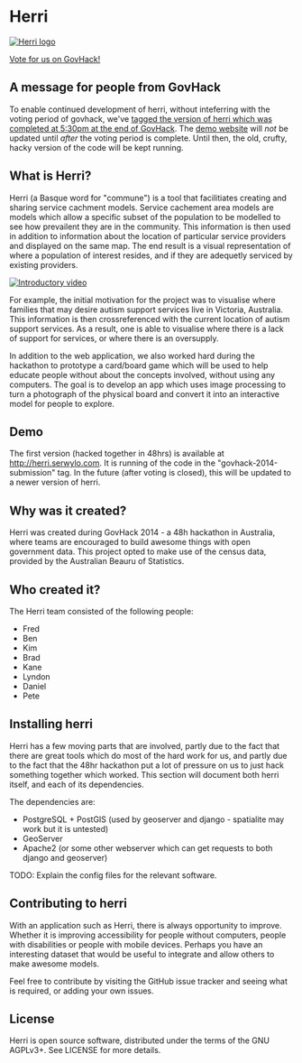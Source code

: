 Herri
=====

[![Herri logo](https://raw.github.com/pserwylo/herri/master/docs/images/herri-logo-400px.png)](https://github.com/pserwylo/herri)

[Vote for us on GovHack!](http://hackerspace.govhack.org/content/herri-find-your-place-your-community)

A message for people from GovHack
---------------------------------

To enable continued development of herri, without inteferring with the voting period of govhack, we've [tagged the version of herri which was completed at 5:30pm at the end of GovHack](https://github.com/pserwylo/herri/releases/tag/govhack-2014-submission).
The [demo website](http://herri.serwylo.com) will _not_ be updated until _after_ the voting period is complete. 
Until then, the old, crufty, hacky version of the code will be kept running.

What is Herri?
--------------

Herri (a Basque word for "commune") is a tool that facilitiates creating and sharing service cachment models.
Service cachement area models are models which allow a specific subset of the population to be modelled to see how prevailent they are in the community.
This information is then used in addition to information about the location of particular service providers and displayed on the same map.
The end result is a visual representation of where a population of interest resides, and if they are adequetly serviced by existing providers. 

[![Introductory video](https://raw.github.com/pserwylo/herri/master/docs/images/intro-video.png)](http://vimeo.com/100622218)

For example, the initial motivation for the project was to visualise where families that may desire autism support services live in Victoria, Australia.
This information is then crossreferenced with the current location of autism support services.
As a result, one is able to visualise where there is a lack of support for services, or where there is an oversupply.

In addition to the web application, we also worked hard during the hackathon to prototype a card/board game which will be used to help educate people without about the concepts involved, without using any computers.
The goal is to develop an app which uses image processing to turn a photograph of the physical board and convert it into an interactive model for people to explore. 

Demo
----

The first version (hacked together in 48hrs) is available at http://herri.serwylo.com. It is running of the code in the "govhack-2014-submission" tag.
In the future (after voting is closed), this will be updated to a newer version of herri.

Why was it created?
-------------------

Herri was created during GovHack 2014 - a 48h hackathon in Australia, where teams are encouraged to build awesome things with open government data. 
This project opted to make use of the census data, provided by the Australian Beauru of Statistics.

Who created it?
---------------

The Herri team consisted of the following people:
 * Fred
 * Ben
 * Kim
 * Brad
 * Kane 
 * Lyndon
 * Daniel
 * Pete

Installing herri
----------------

Herri has a few moving parts that are involved, partly due to the fact that there are great tools which do most of the hard work for us, and partly due to the fact that the 48hr hackathon put a lot of pressure on us to just hack something together which worked. 
This section will document both herri itself, and each of its dependencies.

The dependencies are:
 * PostgreSQL + PostGIS (used by geoserver and django - spatialite may work but it is untested)
 * GeoServer
 * Apache2 (or some other webserver which can get requests to both django and geoserver)

TODO: Explain the config files for the relevant software.

Contributing to herri
---------------------

With an application such as Herri, there is always opportunity to improve. 
Whether it is improving accessibility for people without computers, people with disabilities or people with mobile devices.
Perhaps you have an interesting dataset that would be useful to integrate and allow others to make awesome models.

Feel free to contribute by visiting the GitHub issue tracker and seeing what is required, or adding your own issues.

License
-------

Herri is open source software, distributed under the terms of the GNU AGPLv3+. See LICENSE for more details.
